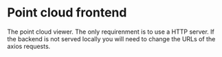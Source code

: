 # Point cloud frontend
The point cloud viewer. The only requirenment is to use a HTTP server. If the backend is not served locally you will need to change the URLs of the axios requests.
